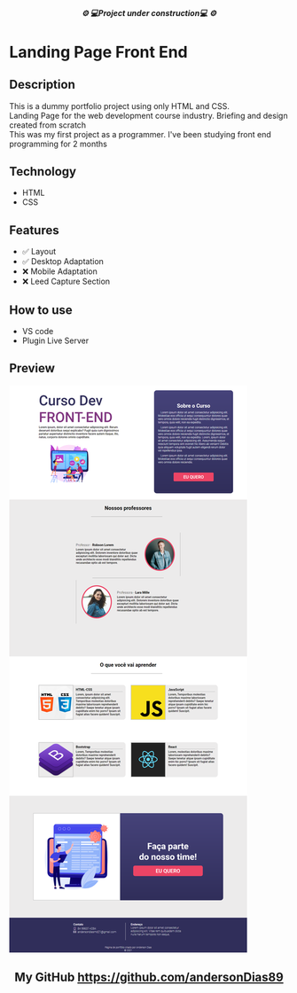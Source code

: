 
<h5 align="center">⚙️ 💻Project under construction💻 ⚙️</h5>

<div>
  <a href="https://github.com/andersonDias89"></img src="https://img.shields.io/badge/GitHub-100000?style=for-the-badge&logo=github&logoColor=white"></a>
</div>


<h1>Landing Page Front End</h1>

<h2>Description</h2>
<p>This is a dummy portfolio project using only HTML and CSS. <br>
Landing Page for the web development course industry. Briefing and design created from scratch <br>
This was my first project as a programmer. I've been studying front end programming for 2 months
</p>

<h2>Technology</h2>

<ul>
<li>HTML</li>
<li>CSS</li>
</ul>

<h2>Features</h2>

<ul>
<li>✅ Layout</li>
<li>✅ Desktop Adaptation</li>
<li>❌ Mobile Adaptation</li>
<li>❌ Leed Capture Section</li>
</ul>

<h2>How to use</h2>
<ul>
<li>VS code</li>
<li>Plugin Live Server</li>
</ul>


<h2>Preview</h2>

![Preview Lading Page](/img/WEB-SITE-LANDING-PAGE-CURSO-DEV.png)

<h2 align="center"> My GitHub <a href="https://github.com/andersonDias89">https://github.com/andersonDias89</a></h2>



